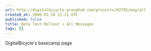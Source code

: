 ```yaml
---
url: http://digitalbicycle.grouphub.com/projects/62795/msg/all
created_at: 2006-01-18 21:21 UTC
published: false
title: Beta Test Rollout > All Messages
tags: []
---
```


DigitalBicycle's basecamp page

